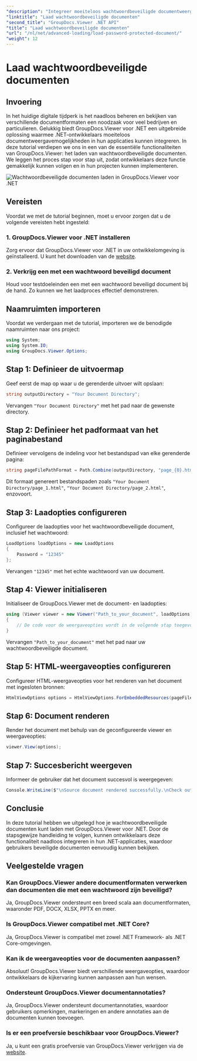 ```yaml
---
"description": "Integreer moeiteloos wachtwoordbeveiligde documentweergave in .NET-applicaties met GroupDocs.Viewer voor .NET. Volg onze stapsgewijze tutorial voor een naadloze ervaring."
"linktitle": "Laad wachtwoordbeveiligde documenten"
"second_title": "GroupDocs.Viewer .NET API"
"title": "Laad wachtwoordbeveiligde documenten"
"url": "/nl/net/advanced-loading/load-password-protected-document/"
"weight": 12
---
```


# Laad wachtwoordbeveiligde documenten

## Invoering
In het huidige digitale tijdperk is het naadloos beheren en bekijken van verschillende documentformaten een noodzaak voor veel bedrijven en particulieren. Gelukkig biedt GroupDocs.Viewer voor .NET een uitgebreide oplossing waarmee .NET-ontwikkelaars moeiteloos documentweergavemogelijkheden in hun applicaties kunnen integreren. In deze tutorial verdiepen we ons in een van de essentiële functionaliteiten van GroupDocs.Viewer: het laden van wachtwoordbeveiligde documenten. We leggen het proces stap voor stap uit, zodat ontwikkelaars deze functie gemakkelijk kunnen volgen en in hun projecten kunnen implementeren.

![Wachtwoordbeveiligde documenten laden in GroupDocs.Viewer voor .NET](/viewer/advanced-loading/load-password-protected-documents-img.png)

## Vereisten
Voordat we met de tutorial beginnen, moet u ervoor zorgen dat u de volgende vereisten hebt ingesteld:
### 1. GroupDocs.Viewer voor .NET installeren
Zorg ervoor dat GroupDocs.Viewer voor .NET in uw ontwikkelomgeving is geïnstalleerd. U kunt het downloaden van de [website](https://releases.groupdocs.com/viewer/net/).
### 2. Verkrijg een met een wachtwoord beveiligd document
Houd voor testdoeleinden een met een wachtwoord beveiligd document bij de hand. Zo kunnen we het laadproces effectief demonstreren.

## Naamruimten importeren
Voordat we verdergaan met de tutorial, importeren we de benodigde naamruimten naar ons project:
```csharp
using System;
using System.IO;
using GroupDocs.Viewer.Options;
```

## Stap 1: Definieer de uitvoermap
Geef eerst de map op waar u de gerenderde uitvoer wilt opslaan:
```csharp
string outputDirectory = "Your Document Directory";
```
Vervangen `"Your Document Directory"` met het pad naar de gewenste directory.
## Stap 2: Definieer het padformaat van het paginabestand
Definieer vervolgens de indeling voor het bestandspad van elke gerenderde pagina:
```csharp
string pageFilePathFormat = Path.Combine(outputDirectory, "page_{0}.html");
```
Dit formaat genereert bestandspaden zoals `"Your Document Directory/page_1.html"`, `"Your Document Directory/page_2.html"`, enzovoort.
## Stap 3: Laadopties configureren
Configureer de laadopties voor het wachtwoordbeveiligde document, inclusief het wachtwoord:
```csharp
LoadOptions loadOptions = new LoadOptions
{
    Password = "12345"
};
```
Vervangen `"12345"` met het echte wachtwoord van uw document.
## Stap 4: Viewer initialiseren
Initialiseer de GroupDocs.Viewer met de document- en laadopties:
```csharp
using (Viewer viewer = new Viewer("Path_to_your_document", loadOptions))
{
    // De code voor de weergaveopties wordt in de volgende stap toegevoegd.
}
```
Vervangen `"Path_to_your_document"` met het pad naar uw wachtwoordbeveiligde document.
## Stap 5: HTML-weergaveopties configureren
Configureer HTML-weergaveopties voor het renderen van het document met ingesloten bronnen:
```csharp
HtmlViewOptions options = HtmlViewOptions.ForEmbeddedResources(pageFilePathFormat);
```
## Stap 6: Document renderen
Render het document met behulp van de geconfigureerde viewer en weergaveopties:
```csharp
viewer.View(options);
```
## Stap 7: Succesbericht weergeven
Informeer de gebruiker dat het document succesvol is weergegeven:
```csharp
Console.WriteLine($"\nSource document rendered successfully.\nCheck output in {outputDirectory}.");
```

## Conclusie
In deze tutorial hebben we uitgelegd hoe je wachtwoordbeveiligde documenten kunt laden met GroupDocs.Viewer voor .NET. Door de stapsgewijze handleiding te volgen, kunnen ontwikkelaars deze functionaliteit naadloos integreren in hun .NET-applicaties, waardoor gebruikers beveiligde documenten eenvoudig kunnen bekijken.
## Veelgestelde vragen
### Kan GroupDocs.Viewer andere documentformaten verwerken dan documenten die met een wachtwoord zijn beveiligd?
Ja, GroupDocs.Viewer ondersteunt een breed scala aan documentformaten, waaronder PDF, DOCX, XLSX, PPTX en meer.
### Is GroupDocs.Viewer compatibel met .NET Core?
Ja, GroupDocs.Viewer is compatibel met zowel .NET Framework- als .NET Core-omgevingen.
### Kan ik de weergaveopties voor de documenten aanpassen?
Absoluut! GroupDocs.Viewer biedt verschillende weergaveopties, waardoor ontwikkelaars de kijkervaring kunnen aanpassen aan hun wensen.
### Ondersteunt GroupDocs.Viewer documentannotaties?
Ja, GroupDocs.Viewer ondersteunt documentannotaties, waardoor gebruikers opmerkingen, markeringen en andere annotaties aan de documenten kunnen toevoegen.
### Is er een proefversie beschikbaar voor GroupDocs.Viewer?
Ja, u kunt een gratis proefversie van GroupDocs.Viewer verkrijgen via de [website](https://releases.groupdocs.com/).
